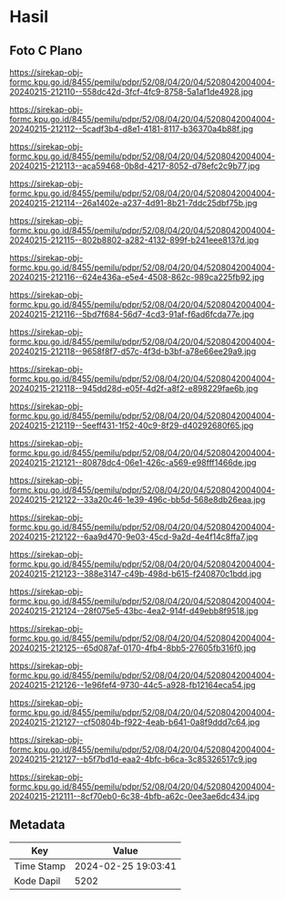 # Hasil

## Foto C Plano

https://sirekap-obj-formc.kpu.go.id/8455/pemilu/pdpr/52/08/04/20/04/5208042004004-20240215-212110--558dc42d-3fcf-4fc9-8758-5a1af1de4928.jpg

https://sirekap-obj-formc.kpu.go.id/8455/pemilu/pdpr/52/08/04/20/04/5208042004004-20240215-212112--5cadf3b4-d8e1-4181-8117-b36370a4b88f.jpg

https://sirekap-obj-formc.kpu.go.id/8455/pemilu/pdpr/52/08/04/20/04/5208042004004-20240215-212113--aca59468-0b8d-4217-8052-d78efc2c9b77.jpg

https://sirekap-obj-formc.kpu.go.id/8455/pemilu/pdpr/52/08/04/20/04/5208042004004-20240215-212114--26a1402e-a237-4d91-8b21-7ddc25dbf75b.jpg

https://sirekap-obj-formc.kpu.go.id/8455/pemilu/pdpr/52/08/04/20/04/5208042004004-20240215-212115--802b8802-a282-4132-899f-b241eee8137d.jpg

https://sirekap-obj-formc.kpu.go.id/8455/pemilu/pdpr/52/08/04/20/04/5208042004004-20240215-212116--624e436a-e5e4-4508-862c-989ca225fb92.jpg

https://sirekap-obj-formc.kpu.go.id/8455/pemilu/pdpr/52/08/04/20/04/5208042004004-20240215-212116--5bd7f684-56d7-4cd3-91af-f6ad6fcda77e.jpg

https://sirekap-obj-formc.kpu.go.id/8455/pemilu/pdpr/52/08/04/20/04/5208042004004-20240215-212118--9658f8f7-d57c-4f3d-b3bf-a78e66ee29a9.jpg

https://sirekap-obj-formc.kpu.go.id/8455/pemilu/pdpr/52/08/04/20/04/5208042004004-20240215-212118--945dd28d-e05f-4d2f-a8f2-e898229fae6b.jpg

https://sirekap-obj-formc.kpu.go.id/8455/pemilu/pdpr/52/08/04/20/04/5208042004004-20240215-212119--5eeff431-1f52-40c9-8f29-d40292680f65.jpg

https://sirekap-obj-formc.kpu.go.id/8455/pemilu/pdpr/52/08/04/20/04/5208042004004-20240215-212121--80878dc4-06e1-426c-a569-e98fff1466de.jpg

https://sirekap-obj-formc.kpu.go.id/8455/pemilu/pdpr/52/08/04/20/04/5208042004004-20240215-212122--33a20c46-1e39-496c-bb5d-568e8db26eaa.jpg

https://sirekap-obj-formc.kpu.go.id/8455/pemilu/pdpr/52/08/04/20/04/5208042004004-20240215-212122--6aa9d470-9e03-45cd-9a2d-4e4f14c8ffa7.jpg

https://sirekap-obj-formc.kpu.go.id/8455/pemilu/pdpr/52/08/04/20/04/5208042004004-20240215-212123--388e3147-c49b-498d-b615-f240870c1bdd.jpg

https://sirekap-obj-formc.kpu.go.id/8455/pemilu/pdpr/52/08/04/20/04/5208042004004-20240215-212124--28f075e5-43bc-4ea2-914f-d49ebb8f9518.jpg

https://sirekap-obj-formc.kpu.go.id/8455/pemilu/pdpr/52/08/04/20/04/5208042004004-20240215-212125--65d087af-0170-4fb4-8bb5-27605fb316f0.jpg

https://sirekap-obj-formc.kpu.go.id/8455/pemilu/pdpr/52/08/04/20/04/5208042004004-20240215-212126--1e96fef4-9730-44c5-a928-fb12164eca54.jpg

https://sirekap-obj-formc.kpu.go.id/8455/pemilu/pdpr/52/08/04/20/04/5208042004004-20240215-212127--cf50804b-f922-4eab-b641-0a8f9ddd7c64.jpg

https://sirekap-obj-formc.kpu.go.id/8455/pemilu/pdpr/52/08/04/20/04/5208042004004-20240215-212127--b5f7bd1d-eaa2-4bfc-b6ca-3c85326517c9.jpg

https://sirekap-obj-formc.kpu.go.id/8455/pemilu/pdpr/52/08/04/20/04/5208042004004-20240215-212111--8cf70eb0-6c38-4bfb-a62c-0ee3ae6dc434.jpg


## Metadata

| Key        | Value               |
| ---------- | ------------------- |
| Time Stamp | 2024-02-25 19:03:41 |
| Kode Dapil | 5202                |



